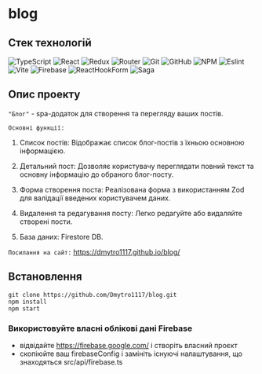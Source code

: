 # blog

## Стек технологій

![TypeScript](https://img.shields.io/badge/typescript-%23007ACC.svg?style=for-the-badge&logo=typescript&logoColor=white)
![React](https://img.shields.io/badge/React-20232A?style=for-the-badge&logo=react&logoColor=61DAFB)
![Redux](https://img.shields.io/badge/Redux-593D88?style=for-the-badge&logo=redux&logoColor=white)
![Router](https://img.shields.io/badge/React_Router-CA4245?style=for-the-badge&logo=react-router&logoColor=white)
![Git](https://img.shields.io/badge/git-%23F05033.svg?style=for-the-badge&logo=git&logoColor=white)
![GitHub](https://img.shields.io/badge/github-%23121011.svg?style=for-the-badge&logo=github&logoColor=white)
![NPM](https://img.shields.io/badge/NPM-%23000000.svg?style=for-the-badge&logo=npm&logoColor=white)
![Eslint](https://img.shields.io/badge/eslint-3A33D1?style=for-the-badge&logo=eslint&logoColor=white)
![Vite](https://img.shields.io/badge/Vite-B73BFE?style=for-the-badge&logo=vite&logoColor=FFD62E)
![Firebase](https://img.shields.io/badge/firebase-ffca28?style=for-the-badge&logo=firebase&logoColor=black)
![ReactHookForm](https://img.shields.io/badge/React%20Hook%20Form-%23EC5990.svg?style=for-the-badge&logo=reacthookform&logoColor=white)
![Saga](https://img.shields.io/badge/Redux%20saga-86D46B?style=for-the-badge&logo=redux%20saga&logoColor=999999)

## Опис проекту

`"Блог"` - spa-додаток для створення та перегляду ваших постів.

`Основні функції:`

1. Список постів: Відображає список блог-постів з їхньою основною інформацією.

2. Детальний пост: Дозволяє користувачу переглядати повний текст та основну інформацію до
   обраного блог-посту.

3. Форма створення поста: Реалізована форма з використанням Zod для валідації введених
   користувачем даних.

4. Видалення та редагування посту: Легко редагуйте або видаляйте створені пости.

5. База даних: Firestore DB.

`Посилання на сайт:` https://dmytro1117.github.io/blog/

## Встановлення

```
git clone https://github.com/Dmytro1117/blog.git
npm install
npm start
```

### Використовуйте власні облікові дані Firebase

- відвідайте https://firebase.google.com/ і створіть власний проєкт
- скопіюйте ваш firebaseConfig і замініть існуючі налаштування, що знаходяться
  src/api/firebase.ts

